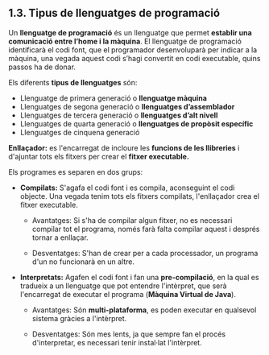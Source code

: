 ## 1.3. Tipus de llenguatges de programació

Un **llenguatge de programació** és un llenguatge que permet **establir una comunicació entre l’home i la màquina**.
El llenguatge de programació identificarà el codi font, que el programador desenvoluparà per indicar a la màquina, 
una vegada aquest codi s’hagi convertit en codi executable, quins passos ha de donar.

Els diferents **tipus de llenguatges** són:

* Llenguatge de primera generació o **llenguatge màquina**
* Llenguatges de segona generació o **llenguatges d’assemblador**
* Llenguatges de tercera generació o **llenguatges d’alt nivell**
* Llenguatges de quarta generació o **llenguatges de propòsit específic**
* Llenguatges de cinquena generació

**Enllaçador:** es l'encarregat de incloure les **funcions de les llibreries** i d'ajuntar tots els fitxers per crear el **fitxer executable.**

Els programes es separen en dos grups:

* **Compilats:** S'agafa el codi font i es compila, aconseguint el codi objecte. Una vegada tenim tots els fitxers compilats, l'enllaçador crea el fitxer executable.

  * Avantatges: Si s'ha de compilar algun fitxer, no es necessari compilar tot el programa, només farà falta compilar aquest i   després tornar a enllaçar.
  
  * Desventatges: S'han de crear per a cada processador, un programa d'un no funcionarà en un altre.
  

* **Interpretats:** Agafen el codi font i fan una **pre-compilació**, en la qual es tradueix a un llenguatge que pot entendre   l'intèrpret, que serà l'encarregat de executar el programa (**Màquina Virtual de Java**).

  * Avantatges: Són **multi-plataforma**, es poden executar en qualsevol sistema gràcies a l'intèrpret. 
  
  * Desventatges: Són mes lents, ja que sempre fan el procés d'interpretar, es necessari tenir instal·lat l'intèrpret.

